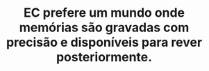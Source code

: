 ---
title: "EC prefere um mundo onde memórias são gravadas com precisão e disponíveis para rever posteriormente."
infoslide: "Existe uma máquina capaz de digitalizar as memórias do ser humano para serem revistas posteriormente. Neste mundo, qualquer pessoa pode consultar as suas memórias, armazenadas num chip colocado na sua cabeça, que pode ser emparelhado a dispositivos tecnológicos. Desta forma, podem ser consultadas pelo próprio ou por outros, com o seu consentimento"
round: "Round 4"
weight: 4
videos: []
tags: ['Technology', 'The Human Experience']
layout: "motion"
categories: ["motions"]
---